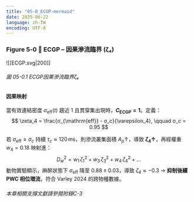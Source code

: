 ```yaml
---
title: "05-0_ECGP-mermaid"
date: 2025-06-22
language: zh-TW
encoding: UTF-8
---
```


### Figure 5‑0 🔑 ECGP – 因果滲流臨界 (ζ₄)

![[ECGP.svg|200]]
###### 圖 05-0.1 ECGP因果滲流臨界ζ₄
#### 因果映射

當有效連結密度 $σ_{\mathrm{eff}}(t)$ 趨近 1 且貫穿集出現時，**$C_{\text{ECGP}} = 1$**。定義：
$$
\zeta_4 = \frac{σ_{\mathrm{eff}} - σ_c}{\varepsilon_4}, \qquad σ_c = 0.95
$$

若 $σ_{\mathrm{eff}} \ge σ_c$ 持續 $\tau_c \approx 120\,\mathrm{ms}$，則滲流叢集面積 $A_p \uparrow$，導致 **$\zeta_4 \uparrow$**，再經權重 $w_4 = 0.18$ 映射進：
$$
D_{w}^{2} = w_{1}\,\zeta_{1}^{2} + w_{3}\,\zeta_{3}^{2} + w_{4}\,\zeta_{4}^{2} + \dots
$$
動物實驗顯示，麻醉狀態下 $σ_{\mathrm{eff}}$ 降至 $0.88 \pm 0.03$，導致 $\zeta_4 \approx -0.3$ → **抑制後續 PWC 相位環流**，符合 Varley 2024 的跨物種數據。
###### 本章相關支撐文獻請參閱附錄C-3

